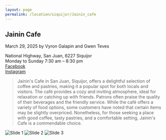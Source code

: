 ```yaml
---
layout: page
permalink: /location/siquijor/Jainin_cafe
---
```


<div id="Location" style="display:none;" class="Siquijor"></div>
<div class="container">     
  <article class="blog-post">
    <h2 class="display-5 link-body-emphasis mb-1">Jainin Cafe</h2>
    <p class="blog-post-meta">
      March 29, 2025 by <!-- <a href="#"> --> Vyron Galapin and Gwen Teves <!--</a>-->
      <div class="business-info">
        <div class="info-item">
            <i class="fas fa-map-marker-alt"></i>
            <span>National Highway, San Juan, 6227 Siquijor</span>
        </div>
        <div class="info-item">
            <i class="far fa-clock"></i>
            <span>Monday to Sunday 7:30 am – 8:30 pm</span>
        </div>
        <div class="info-item">
            <i class="fab fa-facebook"></i>
            <a href="https://www.facebook.com/jaininscafe/" target="_blank">Facebook</a>
        </div>
        <div class="info-item">
            <i class="fab  fa-instagram"></i>
            <a href="https://www.instagram.com/jaininscafe/" target="_blank">Instagram</a>
        </div>
      </div>
    </p>
    <div class="row"> 
      <div class="col-md-9"> 
        <blockquote class="blockquote">
          <p>Jainin's Cafe in San Juan, Siquijor, offers a delightful selection of coffee and pastries, making it a popular spot for both locals and visitors. The café provides a cozy and inviting atmosphere, ideal for relaxation or catching up with friends. Patrons often praise the quality of their beverages and the friendly service. While the café offers a variety of food options, some customers have noted that certain items may be slightly overpriced. Nonetheless, for those seeking a place with good coffee, tasty pastries, and a comfortable setting, Jainin's Cafe is a commendable choice. </p>
        </blockquote>
      </div>     
      <div class="col-md-3">
        <div class="slideshow-container">
            <div class="slides">
                <img src="{{ site.baseurl }}/assets/images/jainin_cafe/jainin_cafe_1.jpg" alt="Slide 1">
                <img src="{{ site.baseurl }}/assets/images/jainin_cafe/jainin_cafe_2.jpg" alt="Slide 2">
                <img src="{{ site.baseurl }}/assets/images/jainin_cafe/jainin_cafe_3.jpg" alt="Slide 3">
            </div>
        </div>
      </div>
    </div>
    <!-- <div>
      <a href="https://maps.app.goo.gl/3AFLywg59a6m7VxH7" target="_blank">
        <div id="map-tile">
            <iframe src="https://www.google.com/maps/embed?pb=!1m18!1m12!1m3!1d31498.381159977675!2d123.28803007635597!3d9.306872929322981!2m3!1f0!2f0!3f0!3m2!1i1024!2i768!4f13.1!3m3!1m2!1s0x33ab6f6b71cb06e9%3A0xbffa3a21edd25020!2sKapeng%20Lokal%20Dgt!5e0!3m2!1sen!2sph!4v1740294951341!5m2!1sen!2sph" width="600" height="450" style="border:0;" allowfullscreen="" loading="lazy" referrerpolicy="no-referrer-when-downgrade"></iframe>
        </div>
        </a>
    </div> -->
  </article>
  <script src="{{ site.baseurl }}/assets/js/slideshow.js">
</div>
